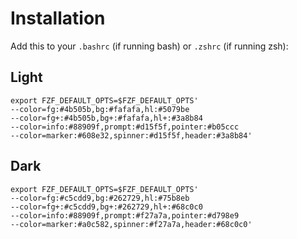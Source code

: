 # Installation 

Add this to your `.bashrc` (if running bash) or `.zshrc` (if running zsh): 

## Light

```bashrc
export FZF_DEFAULT_OPTS=$FZF_DEFAULT_OPTS' 
--color=fg:#4b505b,bg:#fafafa,hl:#5079be 
--color=fg+:#4b505b,bg+:#fafafa,hl+:#3a8b84 
--color=info:#88909f,prompt:#d15f5f,pointer:#b05ccc 
--color=marker:#608e32,spinner:#d15f5f,header:#3a8b84'
```

## Dark

```bashrc
export FZF_DEFAULT_OPTS=$FZF_DEFAULT_OPTS' 
--color=fg:#c5cdd9,bg:#262729,hl:#75b8eb 
--color=fg+:#c5cdd9,bg+:#262729,hl+:#68c0c0 
--color=info:#88909f,prompt:#f27a7a,pointer:#d798e9 
--color=marker:#a0c582,spinner:#f27a7a,header:#68c0c0'
```

